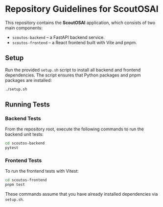# Repository Guidelines for ScoutOSAI

This repository contains the **ScoutOSAI** application, which consists of two main components:

- `scoutos-backend` – a FastAPI backend service.
- `scoutos-frontend` – a React frontend built with Vite and pnpm.

## Setup

Run the provided `setup.sh` script to install all backend and frontend dependencies. The script ensures that Python packages and pnpm packages are installed:

```bash
./setup.sh
```

## Running Tests

### Backend Tests

From the repository root, execute the following commands to run the backend unit tests:

```bash
cd scoutos-backend
pytest
```

### Frontend Tests

To run the frontend tests with Vitest:

```bash
cd scoutos-frontend
pnpm test
```

These commands assume that you have already installed dependencies via `setup.sh`.

